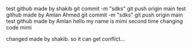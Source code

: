 test github made by shakib
git commit -m "sdks" 
git push origin main 
test github made by Amlan Ahmed
git commit -m "sdks"
git push origin main
test github made by Amlan
hello my name is mimi
second time changing code mimi

changed made by shakib. so it can get conflict...
